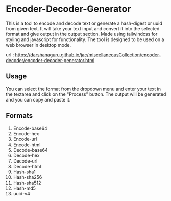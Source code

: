 # Encoder-Decoder-Generator

  This is a tool to encode and decode text or generate a hash-digest or uuid from given text. It will take your text input and convert it into the selected format and give output in the output section.
  Made using tailwindcss for styling and javascript for functionality. The tool is designed to be used on a web browser in desktop mode.

url : https://darshanaguru.github.io/jac/miscellaneousCollection/encoder-decoder/encoder-decoder-generator.html

## Usage
You can select the format from the dropdown menu and enter your text in the textarea and click on the "Process" button. The output will be generated and you can copy and paste it.

## Formats

1. Encode-base64
2. Encode-hex
3. Encode-url
4. Encode-html
5. Decode-base64
6. Decode-hex
7. Decode-url
8. Decode-html
9. Hash-sha1
10. Hash-sha256
11. Hash-sha512
12. Hash-md5
13. uuid-v4
  